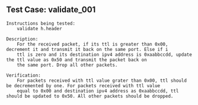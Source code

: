 Test Case: validate_001
-----------------------

    Instructions being tested:
        validate h.header

    Description:
        For the received packet, if its ttl is greater than 0x00, decrement it and transmit it back on the same port. Else if i
        ttl is zero and its destination ipv4 address is 0xaabbccdd, update the ttl value as 0x50 and transmit the packet back on
        the same port. Drop all other packets.

    Verification:
        For packets received with ttl value grater than 0x00, ttl should be decremented by one. For packets received with ttl value
        equal to 0x00 and destination ipv4 address as 0xaabbccdd, ttl should be updated to 0x50. All other packets should be dropped.
